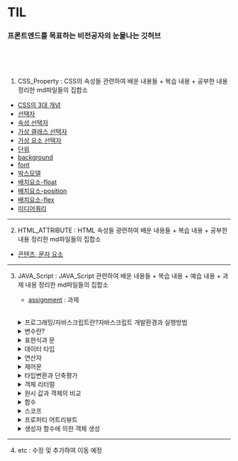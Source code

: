 # TIL

### 프론트엔드를 목표하는 비전공자의 눈물나는 깃허브

<br>

<br>

<br>



1. CSS_Property : CSS의 속성들 관련하여 배운 내용들 + 복습 내용 + 공부한 내용 정리한 md파일들의 집합소

- [CSS의 3대 개념](https://github.com/jjub0217/TIL/blob/master/CSS_Property/CSS의_3대_개념.md)
- [선택자](https://github.com/jjub0217/TIL/blob/master/CSS_Property/선택자.md)
- [속성 선택자](https://github.com/jjub0217/TIL/blob/master/CSS_Property/속성_선택자.md)
- [가상 클래스 선택자](https://github.com/jjub0217/TIL/blob/master/CSS_Property/가상_클래스_선택자.md)
- [가상 요소 선택자](https://github.com/jjub0217/TIL/blob/master/CSS_Property/가상_요소_선택자.md)
- [단위](https://github.com/jjub0217/TIL/blob/master/CSS_Property/단위.md)
- [background](https://github.com/jjub0217/TIL/blob/master/CSS_Property/background.md)
- [font](https://github.com/jjub0217/TIL/blob/master/CSS_Property/font.md)
- [박스모델](https://github.com/jjub0217/TIL/blob/master/CSS_Property/박스모델.md)
- [배치요소-float](https://github.com/jjub0217/TIL/blob/master/CSS_Property/배치요소-float.md)
- [배치요소-position](https://github.com/jjub0217/TIL/blob/master/CSS_Property/배치요소-position.md)
- [배치요소-flex](https://github.com/jjub0217/TIL/blob/master/CSS_Property/배치요소-flex.md)
- [미디어쿼리](https://github.com/jjub0217/TIL/blob/master/CSS_Property/미디어쿼리.md)

---

2. HTML_ATTRIBUTE : HTML 속성들 광련하여 배운 내용들 + 복습 내용 + 공부한 내용 정리한 md파일들의 집합소

-  [콘텐츠, 문자 요소](https://github.com/jjub0217/TIL/blob/master/HTML_ATTRIBUTE/HTML요소(contents_and_text).md)

---

3. JAVA_Script : JAVA_Script 관련하여 배운 내용들 + 복습 내용 + 예습 내용 + 과제  내용 정리한 md파일들의 집합소

   - [assignment](https://github.com/jjub0217/TIL/tree/master/JAVA_Script/assignment) : 과제

     <br>

   <!DOCTYPE html>
   <html lang="en">
   <body>
       <div class="class1">
         <details class="class1-1">
               <summary>프로그래밍/자바스크립트란?자바스크립트 개발환경과 실행방법</summary>
               <li><a href="https://github.com/jjub0217/TIL/blob/master/JAVA_Script/자바스크립트_강의_1(복습).md">
                       프런트엔드 개발자란
                   </a></li>
               <li><a href="https://github.com/jjub0217/TIL/blob/master/JAVA_Script/자바스크립트_강의_1(복습).md">
                       Computational Thinking</a></li>
               <li><a href="https://github.com/jjub0217/TIL/blob/master/JAVA_Script/자바스크립트_강의_1(복습).md">
                       JAVA script의 소개 
                   </a></li>
           </details>
       </div>
       <div class="class2-1">
           <details class="class2-1-1">
               <summary>변수란?</summary>
               <li><a href="https://github.com/jjub0217/TIL/blob/master/JAVA_Script/자바스크립트_강의_2-1(예%2C복습).md">
                       식별자/식별자 네이밍 규칙
                   </a></li>
               <details class="class2-1-2">
                   <summary>변수 선언</summary>
                    <li><a href="https://github.com/jjub0217/TIL/blob/master/JAVA_Script/자바스크립트_강의_2-1(예%2C복습).md">
                           변수 문법</a></li>
                   <li><a href="https://github.com/jjub0217/TIL/blob/master/JAVA_Script/자바스크립트_강의_2-1(예%2C복습).md">
                           Reference Error</a></li>
                    <li><a href="https://github.com/jjub0217/TIL/blob/master/JAVA_Script/자바스크립트_강의_2-1(예%2C복습).md">
                           변수 호이스팅</a></li>
                    <li><a href="https://github.com/jjub0217/TIL/blob/master/JAVA_Script/자바스크립트_강의_2-1(예%2C복습).md">
                           값의 할당</a></li>
                    <li><a href="https://github.com/jjub0217/TIL/blob/master/JAVA_Script/자바스크립트_강의_2-1(예%2C복습).md">
                           값의 재할당</a></li>
                   <li><a href="https://github.com/jjub0217/TIL/blob/master/JAVA_Script/자바스크립트_강의_2-1(예%2C복습).md">
                           값의 교환</a></li>
               </details>
           </details>
       </div>
       <div class="class2-2">
           <details class="class2-2-1">
               <summary>표현식과 문</summary>
                <li><a href="https://github.com/jjub0217/TIL/blob/master/JAVA_Script/자바스크립트_강의_2-2(예%2C복습).md">
                       값이란?
                   </a></li>
               <li><a href="https://github.com/jjub0217/TIL/blob/master/JAVA_Script/자바스크립트_강의_2-2(예%2C복습).md">
                       리터럴이란?(원시타입/객체타입 이란?)</a></li>
                 <li><a href="https://github.com/jjub0217/TIL/blob/master/JAVA_Script/자바스크립트_강의_2-2(예%2C복습).md">
                   표현식
               </a></li>
           <li><a href="https://github.com/jjub0217/TIL/blob/master/JAVA_Script/자바스크립트_강의_2-2(예%2C복습).md">
                   문
               </a></li>
       </details>
   </div>
   <div class="class3-1">
       <details class="class3-1-1">
           <summary>데이터 타입</summary>
           <li><a href="https://github.com/jjub0217/TIL/blob/master/JAVA_Script/자바스크립트_강의_3-1(예%2C복습).md">
                   동적 타입 언어와 정적 타입 언어
               </a></li>
       </details>
   </div>
   <div class="class3-2">
       <details class="class3-2-1">
           <summary>연산자</summary>
           <li><a href="https://github.com/jjub0217/TIL/blob/master/JAVA_Script/자바스크립트_강의_3-2(예%2C복습).md">
                   산술 연산자(이항/단항)
               </a></li>
           <li><a href="https://github.com/jjub0217/TIL/blob/master/JAVA_Script/자바스크립트_강의_3-2(예%2C복습).md">
                   문자열 연결 연산자
               </a></li>
           <li><a href="https://github.com/jjub0217/TIL/blob/master/JAVA_Script/자바스크립트_강의_3-2(예%2C복습).md">
                   할당 연산자
               </a></li>
           <details class="class3-2-2">
               <summary>비교 연산자</summary>
               <li><a href="https://github.com/jjub0217/TIL/blob/master/JAVA_Script/자바스크립트_강의_3-2(예%2C복습).md">
                       동등 / 일치 비교 연산자
                   </a></li>
               <li><a href="https://github.com/jjub0217/TIL/blob/master/JAVA_Script/자바스크립트_강의_3-2(예%2C복습).md">
                       대소관계 비교 연산자
                   </a></li>
           </details>
           <li><a href="https://github.com/jjub0217/TIL/blob/master/JAVA_Script/자바스크립트_강의_3-2(예%2C복습).md">삼항 조건 연산자
               </a></li>
               <li><a href="https://github.com/jjub0217/TIL/blob/master/JAVA_Script/자바스크립트_강의_3-2(예%2C복습).md">논리 연산자
           </a></li>
           <li><a href="https://github.com/jjub0217/TIL/blob/master/JAVA_Script/자바스크립트_강의_3-2(예%2C복습).md">단축 평가
       </a></li>
       </details>
       </div>
       <div class="class4-1">
       <details class="class4-1-1">
           <summary>제어문</summary>
           <li><a href="https://github.com/jjub0217/TIL/blob/master/JAVA_Script/자바스크립트_강의_4-1(예%2C복습).md">
                   블록문
               </a></li>
           <details class="class4-1-2">
               <summary>조건문</summary>
               <li><a href="https://github.com/jjub0217/TIL/blob/master/JAVA_Script/자바스크립트_강의_4-1(예%2C복습).md">
                       if문
                   </a></li>
               <li><a href="https://github.com/jjub0217/TIL/blob/master/JAVA_Script/자바스크립트_강의_4-1(예%2C복습).md">
                       if else문
                   </a></li>
               <li><a href="https://github.com/jjub0217/TIL/blob/master/JAVA_Script/자바스크립트_강의_4-1(예%2C복습).md">
                       else if문
                   </a></li>
               <li><a href="https://github.com/jjub0217/TIL/blob/master/JAVA_Script/자바스크립트_강의_4-1(예%2C복습).md">
                       switch문
                   </a></li>
           </details>
           <details class="class4-1-3">
               <summary>반복문</summary>
               <li><a href="https://github.com/jjub0217/TIL/blob/master/JAVA_Script/자바스크립트_강의_4-1(예%2C복습).md">
                       for문
                   </a></li>
               <li><a href="https://github.com/jjub0217/TIL/blob/master/JAVA_Script/자바스크립트_강의_4-1(예%2C복습).md">
                       while문
                   </a></li>
               <li><a href="https://github.com/jjub0217/TIL/blob/master/JAVA_Script/자바스크립트_강의_4-1(예%2C복습).md">
                       do...while문
                   </a></li>
               <li><a href="https://github.com/jjub0217/TIL/blob/master/JAVA_Script/자바스크립트_강의_4-1(예%2C복습).md">
                       break문
                   </a></li>
               <li><a href="https://github.com/jjub0217/TIL/blob/master/JAVA_Script/자바스크립트_강의_4-1(예%2C복습).md">
                       continue문
                   </a></li>
           </details>
       </details>
   </div>
       <div class="class4-2">
       <details class="class4-2-1">
           <summary>타입변환과 단축평가</summary>
           <li><a href="https://github.com/jjub0217/TIL/blob/master/JAVA_Script/자바스크립트_강의_4-2(예%2C복습).md">
                   타입변환이란?
               </a></li>
           <details class="class4-2-2">
               <summary>암묵적 타입 변환(문자열/숫자/불리언)</summary>
               <li><a href="https://github.com/jjub0217/TIL/blob/master/JAVA_Script/자바스크립트_강의_4-2(예%2C복습).md">
                       문자열 타입으로 변환
                   </a></li>
               <li><a href="https://github.com/jjub0217/TIL/blob/master/JAVA_Script/자바스크립트_강의_4-2(예%2C복습).md">
                       숫자 타입으로 변환
                   </a></li>
                       <li><a href="https://github.com/jjub0217/TIL/blob/master/JAVA_Script/자바스크립트_강의_4-2(예%2C복습).md">
                   불리언 타입으로 변환
               </a></li>
       </details>
       <details class="class4-2-3">
           <summary>명시적 타입 변환(문자열/숫자/불리언)</summary>
           <li><a href="https://github.com/jjub0217/TIL/blob/master/JAVA_Script/자바스크립트_강의_4-2(예%2C복습).md">
                   문자열 타입으로 변환
               </a></li>
              <li><a href="https://github.com/jjub0217/TIL/blob/master/JAVA_Script/자바스크립트_강의_4-2(예%2C복습).md">
               숫자 타입으로 변환
           </a></li>
       <li><a href="https://github.com/jjub0217/TIL/blob/master/JAVA_Script/자바스크립트_강의_4-2(예%2C복습).md">
               불리언 타입으로 변환
           </a></li>
   </details>
   <li><a href="https://github.com/jjub0217/TIL/blob/master/JAVA_Script/자바스크립트_강의_4-2(예%2C복습).md">
           단축 평가
       </a></li>
           </details>
       </div>
       <div class="class5-1">
       <details class="class5-1-1">
           <summary>객체 리터럴</summary>
           <details class="class5-1-1-1">
               <summary>프로퍼티</summary>
               <li><a href="https://github.com/jjub0217/TIL/blob/master/JAVA_Script/자바스크립트_강의_5-1(예%2C복습).md">
                       프로퍼티 키
                   </a></li>
               <li><a href="https://github.com/jjub0217/TIL/blob/master/JAVA_Script/자바스크립트_강의_5-1(예%2C복습).md">
                       프로퍼티 값
                   </a></li>
           </details>
           <details class="class5-1-2">
               <summary>메소드</summary>
               <li><a href="https://github.com/jjub0217/TIL/blob/master/JAVA_Script/자바스크립트_강의_5-1(예%2C복습).md">
                       프로퍼티 접근
                   </a></li>
               <li><a href="https://github.com/jjub0217/TIL/blob/master/JAVA_Script/자바스크립트_강의_5-1(예%2C복습).md">
                   프로퍼티 값 갱신
               </a></li>
                <li><a href="https://github.com/jjub0217/TIL/blob/master/JAVA_Script/자바스크립트_강의_5-1(예%2C복습).md">
               프로퍼티 동적 생성
           </a></li>
               <li><a href="https://github.com/jjub0217/TIL/blob/master/JAVA_Script/자바스크립트_강의_5-1(예%2C복습).md">
           프로퍼티 삭제
       </a></li>
               <li><a href="https://github.com/jjub0217/TIL/blob/master/JAVA_Script/자바스크립트_강의_5-1(예%2C복습).md">
           프로퍼티 축약 표현
       </a></li>
               <li><a href="https://github.com/jjub0217/TIL/blob/master/JAVA_Script/자바스크립트_강의_5-1(예%2C복습).md">
           프로퍼티 키 동적 생성
       </a></li>
              <li><a href="https://github.com/jjub0217/TIL/blob/master/JAVA_Script/자바스크립트_강의_5-1(예%2C복습).md">
           메소드 축약 표현
       </a></li>
           </details>
           </details>
       </div>
       <div class="class5-2">
       <details class="class5-2-1">
           <summary>원시 값과 객체의 비교</summary>
           <details class="class5-2-1-1">
               <summary>원시값</summary>
               <li><a href="https://github.com/jjub0217/TIL/blob/master/JAVA_Script/자바스크립트_강의_5-2(예%2C복습).md">
                       값에 의한 전달
                   </a></li>
           </details>
           <details class="class5-2-1-2">
               <summary>객체</summary>
               <li><a href="https://github.com/jjub0217/TIL/blob/master/JAVA_Script/자바스크립트_강의_5-2(예%2C복습).md">
                       참조에 의한 전달
                   </a></li>
           </details>
       </details>
   </div>
       <div class="class6">
       <details class="class6">
           <summary>함수</summary>
           <details class="class6-1-1">
               <summary>함수 정의</summary>
               <li><a href="https://github.com/jjub0217/TIL/blob/master/JAVA_Script/자바스크립트_강의_6-1(예%2C복습).md">
                       함수 이름
                   </a></li>
               <li><a href="https://github.com/jjub0217/TIL/blob/master/JAVA_Script/자바스크립트_강의_6-1(예%2C복습).md">
                       매개 변수
                   </a></li>
               <li><a href="https://github.com/jjub0217/TIL/blob/master/JAVA_Script/자바스크립트_강의_6-1(예%2C복습).md">
                       반환값
                   </a></li>
               <li><a href="https://github.com/jjub0217/TIL/blob/master/JAVA_Script/자바스크립트_강의_6-1(예%2C복습).md">
                       식별자
                   </a></li>
               <li><a href="https://github.com/jjub0217/TIL/blob/master/JAVA_Script/자바스크립트_강의_6-1(예%2C복습).md">
                       함수를 정의하는 방법
                   </a></li>
           </details>
           <details class="class6-1-2">
               <summary>함수 호출</summary>
               <li><a href="https://github.com/jjub0217/TIL/blob/master/JAVA_Script/자바스크립트_강의_6-1(예%2C복습).md">
                       인수
                   </a></li>
           </details>
           <details class="class6-2">
               <summary>함수 리터럴</summary>
               <details class="class6-2-1">
                   <summary>기명 함수 리터럴</summary>
                   <li><a href="https://github.com/jjub0217/TIL/blob/master/JAVA_Script/자바스크립트_강의_6-1(예%2C복습).md">
                           함수 선언문
                       </a></li>
               </details>
               <details class="class6-2-2">
                   <summary>기명 함수 리터럴 & 익명 함수 리터럴</summary>
                   <li><a href="https://github.com/jjub0217/TIL/blob/master/JAVA_Script/자바스크립트_강의_6-1(예%2C복습).md">
                           함수 표현식
                       </a></li>
               </details>
           </details>
           <details class="class6-3">
               <summary>함수 호출</summary>
               <details class="class6-3-1">
                   <summary>인수가 부족하거나 초과한 경우</summary>
                   <li><a href="https://github.com/jjub0217/TIL/blob/master/JAVA_Script/자바스크립트_강의_6-1(예%2C복습).md">
                           인수가 부족한 경우
                       </a></li>
                   <li><a href="https://github.com/jjub0217/TIL/blob/master/JAVA_Script/자바스크립트_강의_6-1(예%2C복습).md">
                           인수가 초과되는 경우
                       </a></li>
               </details>
               <li><a href="https://github.com/jjub0217/TIL/blob/master/JAVA_Script/자바스크립트_강의_6-1(예%2C복습).md">
                       인수에 잘못된 타입이 들어온 경우
                   </a></li>
           </details>
           <li><a href="https://github.com/jjub0217/TIL/blob/master/JAVA_Script/자바스크립트_강의_6-1(예%2C복습).md">
                   반환문
               </a></li>
           <li><a href="https://github.com/jjub0217/TIL/blob/master/JAVA_Script/자바스크립트_강의_6-1(예%2C복습).md">
                   참조에 의한 전달과 외부 상태의 변경
               </a></li>
           <details class="class6-7">
               <summary>다양한 함수의 형태</summary>
               <li><a href="https://github.com/jjub0217/TIL/blob/master/JAVA_Script/자바스크립트_강의_6-1(예%2C복습).md">
                       즉시 실행 함수
                   </a></li>
               <li><a href="https://github.com/jjub0217/TIL/blob/master/JAVA_Script/자바스크립트_강의_6-1(예%2C복습).md">
                       재귀 함수
                   </a></li>
               <li><a href="https://github.com/jjub0217/TIL/blob/master/JAVA_Script/자바스크립트_강의_6-1(예%2C복습).md">
                       중첩 함수
                   </a></li>
               <li><a href="https://github.com/jjub0217/TIL/blob/master/JAVA_Script/자바스크립트_강의_6-1(예%2C복습).md">
                       콜백 함수
                   </a></li>
           </details>
           <details class="class7">
               <summary>순수 함수와 비순수 함수</summary>
               <li><a href="https://github.com/jjub0217/TIL/blob/master/JAVA_Script/자바스크립트_강의_6-2(예%2C복습).md">
                       순수 함수
                   </a></li>
               <li><a href="https://github.com/jjub0217/TIL/blob/master/JAVA_Script/자바스크립트_강의_6-2(예%2C복습).md">
                       비순수 함수
                   </a></li>
           </details>
       </details>
   </div>
       <div class="class7">
       <details class="class7-1">
           <summary>스코프</summary>
           <li><a href="https://github.com/jjub0217/TIL/blob/master/JAVA_Script/자바스크립트_강의_7(예%2C복습).md">
                   전역 스코프
               </a></li>
           <li><a href="https://github.com/jjub0217/TIL/blob/master/JAVA_Script/자바스크립트_강의_7(예%2C복습).md">
                   지역 스코프
               </a></li>
           <li><a href="https://github.com/jjub0217/TIL/blob/master/JAVA_Script/자바스크립트_강의_7(예%2C복습).md">
                   (전역&지역) 스코프 정리
               </a></li>
           <li><a href="https://github.com/jjub0217/TIL/blob/master/JAVA_Script/자바스크립트_강의_7(예%2C복습).md">
                   전역 변수의 문제점
               </a></li>
           <details class="class7-2">
               <summary>let, const와 블록 레벨 스코프</summary>
               <li><a href="https://github.com/jjub0217/TIL/blob/master/JAVA_Script/자바스크립트_강의_7(예%2C복습).md">
                       var 키워드의 문제점
                   </a></li>
               <li><a href="https://github.com/jjub0217/TIL/blob/master/JAVA_Script/자바스크립트_강의_7(예%2C복습).md">
                       let 키워드
                   </a></li>
               <li><a href="https://github.com/jjub0217/TIL/blob/master/JAVA_Script/자바스크립트_강의_7(예%2C복습).md">
                       전역 객체와 let
                   </a></li>
               <details class="class7-3">
                   <summary>const 키워드</summary>
                   <li><a href="https://github.com/jjub0217/TIL/blob/master/JAVA_Script/자바스크립트_강의_7(예%2C복습).md">
                           let 키워드와 const 키워드의 차이점
                       </a></li>
                   <li><a href="https://github.com/jjub0217/TIL/blob/master/JAVA_Script/자바스크립트_강의_7(예%2C복습).md">
                           var 키워드, let 키워드, const 키워드의 추천 사용법
                       </a></li>
               </details>
           </details>
       </details>
   </div>
       <div class="class8">
       <details class="class8-1">
           <summary>프로퍼티 어트리뷰트</summary>
           <details class="class8-1-1">
               <summary>데이터 프로퍼티와 접근자 프로퍼티</summary>
               <li><a href="https://github.com/jjub0217/TIL/blob/master/JAVA_Script/자바스크립트_강의_8-1(예%2C복습).md">
                       데이터 프로퍼티
                   </a></li>
               <li><a href="https://github.com/jjub0217/TIL/blob/master/JAVA_Script/자바스크립트_강의_8-1(예%2C복습).md">
                       접근자 프로퍼티
                   </a></li>
           </details>
           <details class="class8-2">
               <summary>프로퍼티 정의</summary>
               <li><a href="https://github.com/jjub0217/TIL/blob/master/JAVA_Script/자바스크립트_강의_8-1(예%2C복습).md">
                       데이터 프로퍼티 정의
                   </a></li>
               <li><a href="https://github.com/jjub0217/TIL/blob/master/JAVA_Script/자바스크립트_강의_8-1(예%2C복습).md">
                       접근자 프로퍼티 정의
                   </a></li>
               <li><a href="https://github.com/jjub0217/TIL/blob/master/JAVA_Script/자바스크립트_강의_8-1(예%2C복습).md">
                       객체 변경 방지
                   </a></li>
           </details>
       </details>
   </div>
       <div class="class8-3">
       <details class="class8-3-1">
           <summary>생성자 함수에 의한 객체 생성</summary>
           <li><a href="https://github.com/jjub0217/TIL/blob/master/JAVA_Script/자바스크립트_강의_8-2(예%2C복습).md">
                   Object 생성자 함수
               </a></li>
           <details class="class8-3-2">
               <summary>생성자 함수</summary>
               <li><a href="https://github.com/jjub0217/TIL/blob/master/JAVA_Script/자바스크립트_강의_8-2(예%2C복습).md">
                       객체 리터럴에 의한 객체 생성 방식의 문제점
                   </a></li>
               <li><a href="https://github.com/jjub0217/TIL/blob/master/JAVA_Script/자바스크립트_강의_8-2(예%2C복습).md">
                       생성자 함수에 의한 객체 생성 방식의 장점
                   </a></li>
               <li><a href="https://github.com/jjub0217/TIL/blob/master/JAVA_Script/자바스크립트_강의_8-2(예%2C복습).md">
                       생성자 함수의 인스턴스 생성 과정
                   </a></li>
               <li><a href="https://github.com/jjub0217/TIL/blob/master/JAVA_Script/자바스크립트_강의_8-2(예%2C복습).md">
                       내부 메소드 [[Call]]과 [[Construct]]
                   </a></li>
               <li><a href="https://github.com/jjub0217/TIL/blob/master/JAVA_Script/자바스크립트_강의_8-2(예%2C복습).md">
                       Construct와 non-construct
                   </a></li>
              <li><a href="https://github.com/jjub0217/TIL/blob/master/JAVA_Script/자바스크립트_강의_8-2(예%2C복습).md">
                       new 연산자
                   </a></li>
               <li><a href="https://github.com/jjub0217/TIL/blob/master/JAVA_Script/자바스크립트_강의_8-2(예%2C복습).md">
                       new.target
                   </a></li>
           </details>
       </details>
   </div>

   

   



---

4. etc : 수정 및 추가하여 이동 예정
